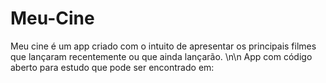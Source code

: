 # Meu-Cine
Meu cine é um app criado com o intuito de apresentar os principais filmes que lançaram recentemente ou que ainda lançarão. \n\n App com código aberto para estudo que pode ser encontrado em:
